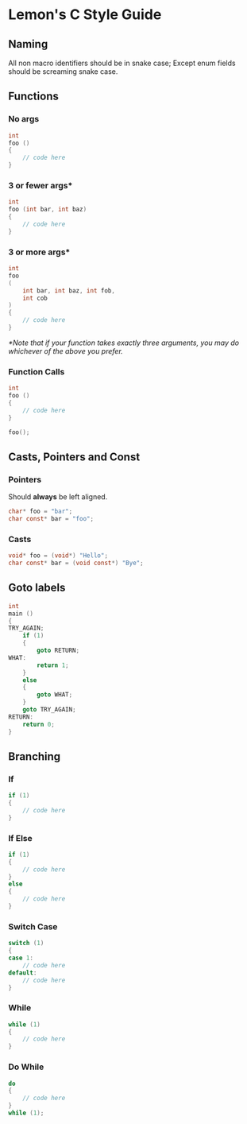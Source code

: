 # Lemon's C Style Guide

## Naming
All non macro identifiers should be in snake case; Except enum fields should be screaming snake case.

## Functions

### No args
```c
int
foo ()
{
    // code here
}
```
### 3 or fewer args*
```c
int
foo (int bar, int baz)
{
    // code here
}
```
### 3 or more args*
```c
int
foo 
(
    int bar, int baz, int fob,
    int cob
)
{
    // code here
}
```
*\*Note that if your function takes exactly three arguments, you may do whichever of the above you prefer.*
### Function Calls
```c
int
foo ()
{
    // code here
}

foo();
```

## Casts, Pointers and Const

### Pointers
Should **always** be left aligned.
```c
char* foo = "bar";
char const* bar = "foo";
```
### Casts
```c
void* foo = (void*) "Hello";
char const* bar = (void const*) "Bye";
```
## Goto labels
```c
int
main ()
{
TRY_AGAIN;
    if (1) 
    {
        goto RETURN;
WHAT:
        return 1;
    } 
    else 
    {
        goto WHAT;
    }
    goto TRY_AGAIN;
RETURN:
    return 0;
}
```
## Branching
### If
```c
if (1)
{
    // code here
}
```
### If Else
```c
if (1)
{
    // code here
}
else
{
    // code here
}
```
### Switch Case
```c
switch (1)
{
case 1:
    // code here
default:
    // code here
}
```
### While
```c
while (1)
{
    // code here
}
```
### Do While
```c
do 
{
    // code here
}
while (1);
```
